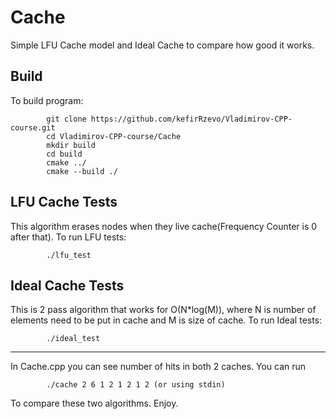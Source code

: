 # Cache
Simple LFU Cache model and Ideal Cache to compare how good it works.

## Build
To build program:
```
        git clone https://github.com/kefirRzevo/Vladimirov-CPP-course.git
        cd Vladimirov-CPP-course/Cache
        mkdir build
        cd build
        cmake ../
        cmake --build ./
```

## LFU Cache Tests
This algorithm erases nodes when they live cache(Frequency Counter is 0 after that).
To run LFU tests:
```
        ./lfu_test
```

## Ideal Cache Tests
This is 2 pass algorithm that works for O(N*log(M)), where N is number of elements need to be put in cache and M is size of cache.
To run Ideal tests:
```
        ./ideal_test
```

---
In Cache.cpp you can see number of hits in both 2 caches.
You can run
```
        ./cache 2 6 1 2 1 2 1 2 (or using stdin)
```
To compare these two algorithms. 
Enjoy.